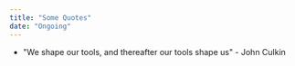 ```yaml
---
title: "Some Quotes"
date: "Ongoing"
---
```


* "We shape our tools, and thereafter our tools shape us" - John Culkin
